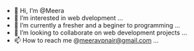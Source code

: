 - 👋 Hi, I’m @Meera
- 👀 I’m interested in web dvelopment ...
- 🌱 I’m currently a fresher and a beginer to programming ...
- 💞️ I’m looking to collaborate on web development projects ...
- 📫 How to reach me @meeravpnair@gmail.com ...

<!---
Meera-code/Meera-code is a ✨ special ✨ repository because its `README.md` (this file) appears on your GitHub profile.
You can click the Preview link to take a look at your changes.
--->
